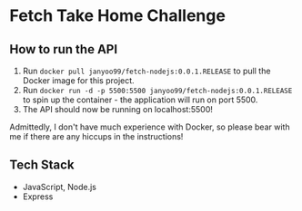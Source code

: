 # Fetch Take Home Challenge

## How to run the API
1. Run `docker pull janyoo99/fetch-nodejs:0.0.1.RELEASE` to pull the Docker image for this project.
2. Run `docker run -d -p 5500:5500 janyoo99/fetch-nodejs:0.0.1.RELEASE` to spin up the container - the application will run on port 5500.
3. The API should now be running on localhost:5500!

Admittedly, I don't have much experience with Docker, so please bear with me if there are any hiccups in the instructions!

## Tech Stack
- JavaScript, Node.js
- Express
